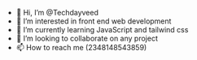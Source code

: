 - 👋 Hi, I’m @Techdayveed
- 👀 I’m interested in front end web development
- 🌱 I’m currently learning JavaScript and tailwind css
- 💞️ I’m looking to collaborate on any project
- 📫 How to reach me (2348148543859)

<!---
Techdayveed/Techdayveed is a ✨ special ✨ repository because its `README.md` (this file) appears on your GitHub profile.
You can click the Preview link to take a look at your changes.
--->
